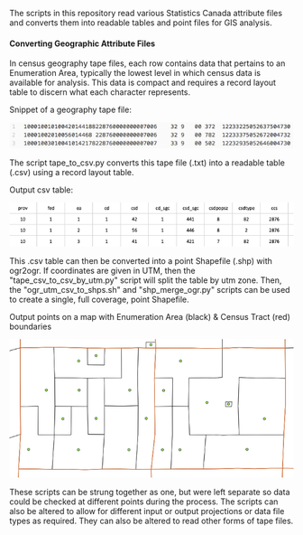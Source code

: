 The scripts in this repository read various Statistics Canada attribute files and converts them into readable tables and point files for GIS analysis.

#### Converting Geographic Attribute Files

In census geography tape files, each row contains data that pertains to an Enumeration Area, typically the lowest level in which census data is available for analysis.  This data is compact and requires a record layout table to discern what each character represents.

Snippet of a geography tape file:

![alt_text](img/img_tape.png)

The script tape_to_csv.py converts this tape file (.txt) into a readable table (.csv) using a record layout table.

Output csv table:

![alt_text](img/img_csv.png)

This .csv table can then be converted into a point Shapefile (.shp) with ogr2ogr.  If coordinates are given in UTM, then the "tape_csv_to_csv_by_utm.py" script will split the table by utm zone.  Then, the "ogr_utm_csv_to_shps.sh" and "shp_merge_ogr.py" scripts can be used to create a single, full coverage, point Shapefile.  

Output points on a map with Enumeration Area (black) & Census Tract (red) boundaries

![alt_text](img/img_map.png)

These scripts can be strung together as one, but were left separate so data could be checked at different points during the process.  The scripts can also be altered to allow for different input or output projections or data file types as required.  They can also be altered to read other forms of tape files.
